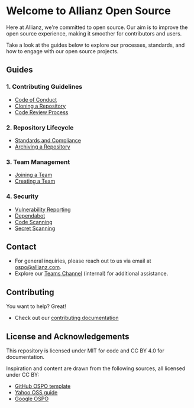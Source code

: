 
# Welcome to Allianz Open Source

<!--
<img src="https://raw.githubusercontent.com/allianz/ospo/main/guides/people-logo.png" align="right" height="400" width="400" >
-->

Here at Allianz, we're committed to open source.<!-- Our Open Source Program Office (OSPO) is here to provide essential support, managing our GitHub organization and offering legal guidance.-->
Our aim is to improve the open source experience, making it smoother for contributors and users.

Take a look at the guides below to explore our processes, standards, and how to engage with our open source projects.

## Guides
<!--
#### 1. Introduction
* Overview of Open Source
* Benefits and Challenges
-->
### 1. Contributing Guidelines

* [Code of Conduct](https://github.com/allianz/.github/blob/main/CODE_OF_CONDUCT.md)
* [Cloning a Repository](https://github.com/allianz/ospo/wiki/Cloning-Repositories-from-the-Allianz-GitHub-Organization)
* [Code Review Process](https://github.com/allianz/ospo/wiki/Code-Review-Process)
<!--* [DCO](guides/dco.md)-->
<!--
#### 3. Licensing
* Overview of Open Source Licenses
* Choosing a License for Projects
-->
### 2. Repository Lifecycle

<!--* [Creating a Repository](guides/release.md)-->
* [Standards and Compliance](https://github.com/allianz/ospo/wiki/Standards-and-Compliance)
* [Archiving a Repository](https://github.com/allianz/ospo/wiki/Archiving-a-Repository)

### 3. Team Management

* [Joining a Team](https://github.com/allianz/ospo/wiki/Joining-a-Team)
* [Creating a Team](https://github.com/allianz/ospo/wiki/Creating-a-Team)

### 4. Security

* [Vulnerability Reporting](https://github.com/allianz/.github/blob/main/SECURITY.md)
* [Dependabot](https://github.com/allianz/ospo/wiki/Dependabot)
* [Code Scanning](https://github.com/allianz/ospo/wiki/Code-Scanning)
* [Secret Scanning](https://github.com/allianz/ospo/wiki/Secret-Scanning)

## Contact

* For general inquiries, please reach out to us via email at [ospo@allianz.com](mailto:ospo@allianz.com).
* Explore our [Teams Channel](https://teams.microsoft.com/l/channel/19%3aQpiaHrO7z-nPrFPFNeaaBgA6oiXxO3ycXLYMdIgLW4s1%40thread.tacv2/Allgemein?groupId=7355caf6-c35d-49b8-90ab-51b5d7215159&tenantId=6e06e42d-6925-47c6-b9e7-9581c7ca302a) (internal) for additional assistance.

## Contributing 

You want to help? Great! 
 * Check out our [contributing documentation](CONTRIBUTING.md)

## License and Acknowledgements

This repository is licensed under MIT for code and CC BY 4.0 for documentation.

Inspiration and content are drawn from the following sources, all licensed under CC BY:

* [GitHub OSPO template](https://github.com/github/github-ospo)
* [Yahoo OSS guide](https://yahoo.github.io/oss-guide/)
* [Google OSPO](https://opensource.google/documentation/reference)
